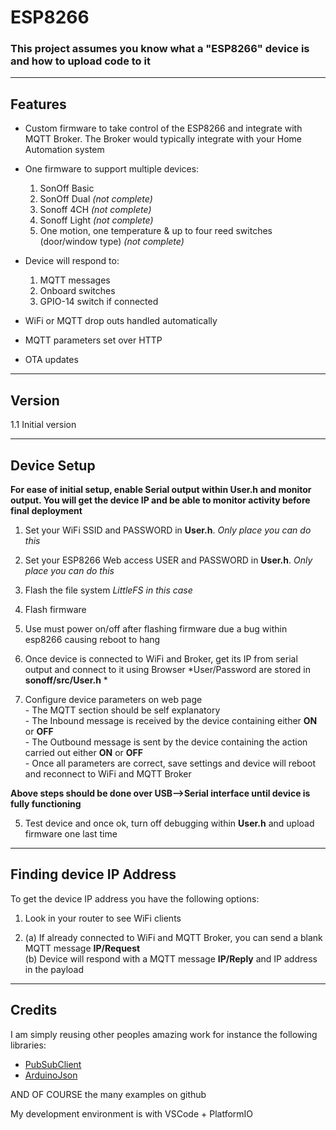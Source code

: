 # ESP8266

### This project assumes you know what a "ESP8266" device is and how to upload code to it

-------------------------------------------------------------------------------------------------------------
## Features

- Custom firmware to take control of the ESP8266 and integrate with MQTT Broker. The Broker would typically integrate with your Home Automation system 

- One firmware to support multiple devices:
    1. SonOff Basic
    2. SonOff Dual   *(not complete)*
    3. Sonoff 4CH    *(not complete)*
    4. Sonoff Light  *(not complete)*
    5. One motion, one temperature & up to four reed switches (door/window type)  *(not complete)*

- Device will respond to:
    1. MQTT messages
    2. Onboard switches
    3. GPIO-14 switch if connected  

- WiFi or MQTT drop outs handled automatically

- MQTT parameters set over HTTP

- OTA updates

-------------------------------------------------------------------------------------------------------------
## Version
1.1 Initial version  

-------------------------------------------------------------------------------------------------------------
## Device Setup
**For ease of initial setup, enable Serial output within **User.h** and monitor output. You will get the device IP and be able to monitor activity before final deployment**  

1. Set your WiFi SSID and PASSWORD in **User.h**. *Only place you can do this*

1. Set your ESP8266 Web access USER and PASSWORD in **User.h**. *Only place you can do this*

2. Flash the file system *LittleFS in this case*

3. Flash firmware

4. Use must power on/off after flashing firmware due a bug within esp8266 causing reboot to hang  

5. Once device is connected to WiFi and Broker, get its IP from serial output and connect to it using Browser
       *User/Password are stored in **sonoff/src/User.h** *

4. Configure device parameters on web page  
       - The MQTT section should be self explanatory  
       - The Inbound message is received by the device containing either **ON** or **OFF**  
       - The Outbound message is sent by the device containing the action carried out either **ON** or **OFF**  
       - Once all parameters are correct, save settings and device will reboot and reconnect to WiFi and MQTT Broker  

**Above steps should be done over USB-->Serial interface until device is fully functioning**  

5. Test device and once ok, turn off debugging within **User.h** and upload firmware one last time  


-------------------------------------------------------------------------------------------------------------
## Finding device IP Address
To get the device IP address you have the following options:  

  1. Look in your router to see WiFi clients  
    
  2. (a) If already connected to WiFi and MQTT Broker, you can send a blank MQTT message **IP/Request**  
     (b) Device will respond with a MQTT message **IP/Reply** and IP address in the payload  

-------------------------------------------------------------------------------------------------------------
## Credits
I am simply reusing other peoples amazing work for instance the following libraries:  
  - [PubSubClient](https://github.com/knolleary/pubsubclient)  
  - [ArduinoJson](https://github.com/bblanchon/ArduinoJson)  

AND OF COURSE the many examples on github  

My development environment is with VSCode + PlatformIO